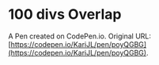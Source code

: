 # 100 divs Overlap

A Pen created on CodePen.io. Original URL: [https://codepen.io/KariJL/pen/poyQGBG](https://codepen.io/KariJL/pen/poyQGBG).


